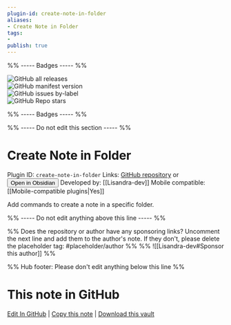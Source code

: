 ```yaml
---
plugin-id: create-note-in-folder
aliases:
- Create Note in Folder
tags: 
- 
publish: true
---
```


%% ----- Badges ----- %%

![GitHub all releases](https://img.shields.io/github/downloads/Lisandra-dev/obsidian-create-note-in-folder/total?color=573E7A&logo=github&style=for-the-badge)   
![GitHub manifest version](https://img.shields.io/github/manifest-json/v/Lisandra-dev/obsidian-create-note-in-folder?color=573E7A&logo=github&style=for-the-badge)   
![GitHub issues by-label](https://img.shields.io/github/issues/Lisandra-dev/obsidian-create-note-in-folder/help%20wanted?color=573E7A&logo=github&style=for-the-badge)   
![GitHub Repo stars](https://img.shields.io/github/stars/Lisandra-dev/obsidian-create-note-in-folder?color=573E7A&logo=github&style=for-the-badge)

%% ----- Badges ----- %%

%% ----- Do not edit this section ----- %%

# Create Note in Folder

Plugin ID: `create-note-in-folder`
Links: [GitHub repository](https://github.com/Lisandra-dev/obsidian-create-note-in-folder) or [<button id=HH>Open in Obsidian</button>](obsidian://show-plugin?id=create-note-in-folder)
Developed by: [[Lisandra-dev]]
Mobile compatible: [[Mobile-compatible plugins|Yes]]

Add commands to create a note in a specific folder.

%% ----- Do not edit anything above this line ----- %% 

%% Does the repository or author have any sponsoring links? Uncomment the next line and add them to the author's note. If they don't, please delete the placeholder tag: #placeholder/author %%
%% ![[Lisandra-dev#Sponsor this author]] %%

%% Hub footer: Please don't edit anything below this line %%

# This note in GitHub

<span class="git-footer">[Edit In GitHub](https://github.dev/obsidian-community/obsidian-hub/blob/main/02%20-%20Community%20Expansions/02.05%20All%20Community%20Expansions/Plugins/create-note-in-folder.md "git-hub-edit-note") | [Copy this note](https://raw.githubusercontent.com/obsidian-community/obsidian-hub/main/02%20-%20Community%20Expansions/02.05%20All%20Community%20Expansions/Plugins/create-note-in-folder.md "git-hub-copy-note") | [Download this vault](https://github.com/obsidian-community/obsidian-hub/archive/refs/heads/main.zip "git-hub-download-vault") </span>
